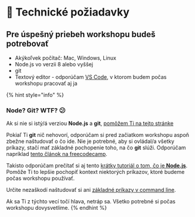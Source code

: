 # 🔧 Technické požiadavky

## Pre úspešný priebeh workshopu budeš potrebovať

* Akýkoľvek počítač: Mac, Windows, Linux
* Node.js vo verzii 8 alebo vyššej
* git
* Textový editor - odporúčam [VS Code](https://code.visualstudio.com/download), v ktorom budem počas workshopu pracovať aj ja 

{% hint style="info" %}
### Node? Git? WTF? 😕

Ak si nie si istý/á verziou **Node.js** a **git**, [pomôžem Ti na tejto stránke](priprava-+-instalacia/skontroluj-si-verziu-node-a-git.md)

Pokiaľ Ti **git** nič nehovorí, odporúčam si pred začiatkom workshopu aspoň zbežne naštudovať o čo ide. Nie je potrebné, aby si ovládal/a všetky príkazy, stačí mať základné pochopenie toho, na čo **git** slúži. Odporúčam napríklad [tento článok na freecodecamp](https://www.freecodecamp.org/news/best-git-tutorial/).

Takisto odporúčam prečítať si aj tento [krátky tutoriál o tom, čo je **Node.js**](https://www.freecodecamp.org/news/cjn-understanding-hello-world-in-nodejs/). Pomôže Ti to lepšie pochopiť kontext niektorých príkazov, ktoré budeme počas workshopu používať.

Určite nezaškodí naštudovať si ani [základné príkazy v command line](https://www.freecodecamp.org/news/conquering-the-command-line-f85f5e46c07c/).

Ak sa Ti z týchto vecí točí hlava, netráp sa. Všetko potrebné si počas workshopu dovysvetlíme.
{% endhint %}

